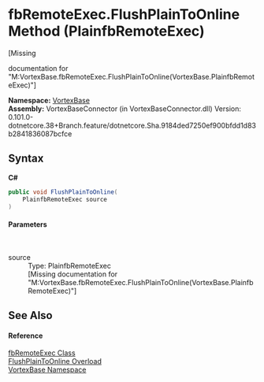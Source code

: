 # fbRemoteExec.FlushPlainToOnline Method (PlainfbRemoteExec)
 

\[Missing <summary> documentation for "M:VortexBase.fbRemoteExec.FlushPlainToOnline(VortexBase.PlainfbRemoteExec)"\]

**Namespace:**&nbsp;<a href="N_VortexBase.md">VortexBase</a><br />**Assembly:**&nbsp;VortexBaseConnector (in VortexBaseConnector.dll) Version: 0.101.0-dotnetcore.38+Branch.feature/dotnetcore.Sha.9184ded7250ef900bfdd1d83b2841836087bcfce

## Syntax

**C#**<br />
``` C#
public void FlushPlainToOnline(
	PlainfbRemoteExec source
)
```


#### Parameters
&nbsp;<dl><dt>source</dt><dd>Type: PlainfbRemoteExec<br />\[Missing <param name="source"/> documentation for "M:VortexBase.fbRemoteExec.FlushPlainToOnline(VortexBase.PlainfbRemoteExec)"\]</dd></dl>

## See Also


#### Reference
<a href="T_VortexBase_fbRemoteExec.md">fbRemoteExec Class</a><br /><a href="Overload_VortexBase_fbRemoteExec_FlushPlainToOnline.md">FlushPlainToOnline Overload</a><br /><a href="N_VortexBase.md">VortexBase Namespace</a><br />